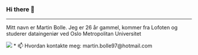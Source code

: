 ### Hi there 👋

***




Mitt navn er Martin Bolle. Jeg er 26 år gammel, kommer fra Lofoten og studerer dataingeniør ved Oslo Metropolitan Universitet

<img href="martin.bolle@hotmail.com" src="https://img.shields.io/badge/Microsoft_Outlook-0078D4?style=for-the-badge&logo=microsoft-outlook&logoColor=white"/>
* 📫 Hvordan kontakte meg: martin.bolle97@hotmail.com


<!--
<img src="{https://www.linkedin.com/in/martin-bolle/}"/>
Here are some ideas to get you started:

- 🔭 I’m currently working on ...
- 🌱 I’m currently learning ...
- 👯 I’m looking to collaborate on ...
- 🤔 I’m looking for help with ...
- 💬 Ask me about ...
- 📫 How to reach me: ...
- 😄 Pronouns: ...
- ⚡ Fun fact: ...
-->
